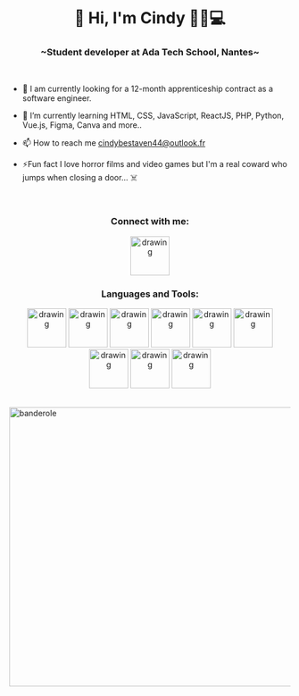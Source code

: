  <h1 align='center'>🌸 Hi, I'm Cindy 👩🏻💻</>

<h3 align='center'>~Student developer at Ada Tech School, Nantes~</h3></br>

- 📖 I am currently looking for a 12-month apprenticeship contract as a software engineer.
  
- 🌱 I’m currently learning HTML, CSS, JavaScript, ReactJS, PHP, Python, Vue.js, Figma, Canva and more..
- 📫 How to reach me cindybestaven44@outlook.fr
- ⚡Fun fact I love horror films and video games but I'm a real coward who jumps when closing a door... ☠️ 

</br>
<h3 align='center'>Connect with me:</h3>

<p align="center">
<a href="https://www.linkedin.com/in/cindybestaven/"><img src="https://github.com/CindyBestaven/CindyBestaven/assets/115542526/2dfa2cee-61ce-4b09-998d-ec5ff47d9070" alt="drawing" width="70" /><a href="https://www.linkedin.com/in/cindybestaven/"></a>
</p>

<h3 align='center'>Languages and Tools:</h3>

<p align='center'>
<img src='https://github.com/CindyBestaven/CindyBestaven/assets/115542526/0c42ddfe-1be6-4fea-adcf-c70e2dbe7b7e'  alt="drawing" width="70"/>
<img src="https://github.com/CindyBestaven/CindyBestaven/assets/115542526/18fb31d8-5087-4200-bcb9-be69bb79f313" alt="drawing" width="70" />
<img src="https://github.com/CindyBestaven/CindyBestaven/assets/115542526/478ec759-ba1a-44f9-9007-988c27bddad7" alt="drawing" width="70" />
<img src="https://github.com/CindyBestaven/CindyBestaven/assets/115542526/cc8df2b2-20ac-46e6-b5ab-1e73fb1600c3" alt="drawing" width="70" />
<img src="https://github.com/CindyBestaven/CindyBestaven/assets/115542526/c5da0469-ccdb-4ab1-9f6f-f14d2f6a6369" alt="drawing" width="70" />
<img src="https://github.com/CindyBestaven/CindyBestaven/assets/115542526/beb386f5-8e2c-4527-bba0-761fbb1e64a3" alt="drawing" width="70" />
<img src="https://github.com/CindyBestaven/CindyBestaven/assets/115542526/8365a4a2-4eb2-4414-bf9a-e2b2b4a6baec" alt="drawing" width="70" />
<img src="https://github.com/CindyBestaven/CindyBestaven/assets/115542526/d970bb60-73d5-4a20-8fab-65ab93e54328" alt="drawing" width="70" />
<img src="https://github.com/CindyBestaven/CindyBestaven/assets/115542526/c79962f7-6045-4b26-a424-34e18d2b46df" alt="drawing" width="70" />
</p>
</br>

<img src="https://github.com/CindyBestaven/CindyBestaven/assets/115542526/c0caad3f-129f-43cc-a76e-a5d3a71c76cf" alt="banderole" width="1000" height="500"/>

